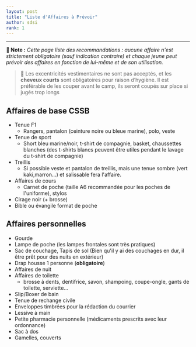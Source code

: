 ```yaml
---
layout: post
title: "Liste d'Affaires à Prévoir"
author: sdsi
rank: 1
---
```


----

**:scroll: Note :** _Cette page liste des recommandations : aucune affaire n'est strictement obligatoire (sauf indication contraire) et chaque jeune peut prévoir des affaires en fonction de lui-même et de son utilisation._

> :mega: Les excentricités vestimentaires ne sont pas acceptés, et les **cheveux courts** sont obligatoires pour raison d’hygiène. Il est préférable de les couper avant le camp, ils seront coupés sur place si jugés trop longs

## Affaires de base CSSB

- Tenue F1
    - Rangers, pantalon (ceinture noire ou bleue marine), polo, veste
- Tenue de sport
    - Short bleu marine/noir, t-shirt de compagnie, basket, chaussettes blanches (des t-shirts blancs peuvent être utiles pendant le lavage du t-shirt de compagnie)
- Treillis
    - Si possible veste et pantalon de treillis, mais une tenue sombre (vert kaki,marron...) et salissable fera l'affaire.
- Affaires de cours
    - Carnet de poche (taille A6 recommandée pour les poches de l'uniforme), stylos
- Cirage noir (+ brosse)
- Bible ou évangile format de poche



## Affaires personnelles

- <i class="uil uil-exclamation-triangle"></i> Gourde
- <i class="uil uil-exclamation-triangle"></i> Lampe de poche (les lampes frontales sont très pratiques)
- Sac de couchage, Tapis de sol (Bien qu'il y ai des couchages en dur, il être prêt pour des nuits en extérieur)
- Drap housse 1 personne (**obligatoire**)
- Affaires de nuit
- Affaires de toilette
    - brosse à dents, dentifrice, savon, shampoing, coupe-ongle, gants de toilette, serviette...
- Slip/Boxer de bain
- Tenue de rechange civile
- Enveloppes timbrées pour la rédaction du courrier
- Lessive à main
- Petite pharmacie personnelle (médicaments prescrits avec leur ordonnance)
- Sac à dos
- Gamelles, couverts
